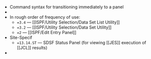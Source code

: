 - Command syntax for transitioning immediately to a panel
-
- In rough order of frequency of use:
	- `=3.4` — [[ISPF/Utility Selection/Data Set List Utility]]
	- `=3.2` —  [[ISPF/Utility Selection/Data Set Utility]]
	- `=2` — [[ISPF/Edit Entry Panel]]
- Site-Specif
	- `=13.14.ST` — SDSF Status Panel (for viewing [[JES]] execution of [[JCL]] results)
-